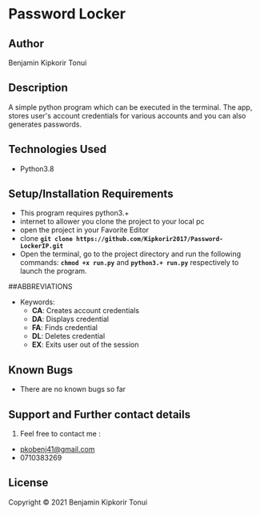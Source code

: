 # Password Locker

## Author

Benjamin Kipkorir Tonui

## Description

A simple python program which can be executed  in the terminal. The app, stores user's account credentials for various accounts and you can  also generates passwords.

## Technologies Used
* Python3.8

## Setup/Installation Requirements

* This program requires python3.+ 
* internet to allower you clone the project to your local pc
* open the project in your Favorite Editor
* clone **`git clone https://github.com/Kipkorir2017/Password-LockerIP.git`**
* Open the terminal, go to the project directory and run the following commands: **`chmod +x run.py`** and **`python3.+ run.py`** respectively to launch the program.

##ABBREVIATIONS

* Keywords:
    - **CA**: Creates account credentials
    - **DA**: Displays credential
    - **FA**: Finds credential
    - **DL**: Deletes credential
    - **EX**: Exits user out of the session

## Known Bugs

* There are no known bugs so far


## Support and Further contact details

1. Feel free to contact me :
  * pkobenj41@gmail.com
  * 0710383269

## License



Copyright &#169; 2021 Benjamin Kipkorir Tonui
